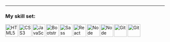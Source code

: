 ---

### My skill set:

<img align="left" alt="HTML5" width="40px" src="https://skillicons.dev/icons?i=html&theme=dark" />
<img align="left" alt="CSS3" width="40px" src="https://skillicons.dev/icons?i=css&theme=dark" />
<img align="left" alt="JavaScript" width="40px" src="https://skillicons.dev/icons?i=javascript&theme=dark" />
<img align="left" alt="Bootstrap" width="40px" src="https://skillicons.dev/icons?i=bootstrap&theme=dark" />
<img align="left" alt="Sass" width="40px" src="https://skillicons.dev/icons?i=sass&theme=dark" />
<img align="left" alt="React" width="40px" src="https://skillicons.dev/icons?i=react&theme=dark" />
<img align="left" alt="Node" width="40px" src="https://skillicons.dev/icons?i=nodejs&theme=dark" />
<img align="left" alt="Node" width="40px" src="https://skillicons.dev/icons?i=express&theme=dark" />
<img align="left" alt="Git" width="40px" src="https://skillicons.dev/icons?i=mongodb&theme=dark" />
<img align="left" alt="Git" width="40px" src="https://skillicons.dev/icons?i=git&theme=dark" />
